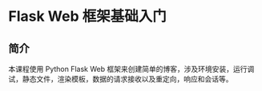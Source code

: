 #  Flask Web 框架基础入门   

## 简介  

本课程使用 Python Flask Web 框架来创建简单的博客，涉及环境安装，运行调试，静态文件，渲染模板，数据的请求接收以及重定向，响应和会话等。  

